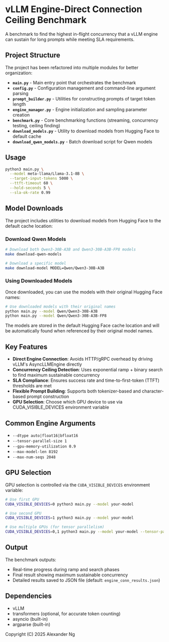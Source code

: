 # vLLM Engine-Direct Connection Ceiling Benchmark

A benchmark to find the highest in-flight concurrency that a vLLM engine can sustain for long prompts while meeting SLA requirements.

## Project Structure

The project has been refactored into multiple modules for better organization:

- **`main.py`** - Main entry point that orchestrates the benchmark
- **`config.py`** - Configuration management and command-line argument parsing
- **`prompt_builder.py`** - Utilities for constructing prompts of target token length
- **`engine_manager.py`** - Engine initialization and sampling parameter creation
- **`benchmark.py`** - Core benchmarking functions (streaming, concurrency testing, ceiling finding)
- **`download_models.py`** - Utility to download models from Hugging Face to default cache
- **`download_qwen_models.py`** - Batch download script for Qwen models

## Usage

```bash
python3 main.py \
  --model meta-llama/Llama-3.1-8B \
  --target-input-tokens 5000 \
  --ttft-timeout 60 \
  --hold-seconds 5 \
  --sla-ok-rate 0.99
```

## Model Downloads

The project includes utilities to download models from Hugging Face to the default cache location:

### Download Qwen Models

```bash
# Download both Qwen3-30B-A3B and Qwen3-30B-A3B-FP8 models
make download-qwen-models

# Download a specific model
make download-model MODEL=Qwen/Qwen3-30B-A3B
```

### Using Downloaded Models

Once downloaded, you can use the models with their original Hugging Face names:

```bash
# Use downloaded models with their original names
python main.py --model Qwen/Qwen3-30B-A3B
python main.py --model Qwen/Qwen3-30B-A3B-FP8
```

The models are stored in the default Hugging Face cache location and will be automatically found when referenced by their original model names.

## Key Features

- **Direct Engine Connection**: Avoids HTTP/gRPC overhead by driving vLLM's AsyncLLMEngine directly
- **Concurrency Ceiling Detection**: Uses exponential ramp + binary search to find maximum sustainable concurrency
- **SLA Compliance**: Ensures success rate and time-to-first-token (TTFT) thresholds are met
- **Flexible Prompt Building**: Supports both tokenizer-based and character-based prompt construction
- **GPU Selection**: Choose which GPU device to use via CUDA_VISIBLE_DEVICES environment variable

## Common Engine Arguments

- `--dtype auto|float16|bfloat16`
- `--tensor-parallel-size 1`
- `--gpu-memory-utilization 0.9`
- `--max-model-len 8192`
- `--max-num-seqs 2048`

## GPU Selection

GPU selection is controlled via the `CUDA_VISIBLE_DEVICES` environment variable:

```bash
# Use first GPU
CUDA_VISIBLE_DEVICES=0 python3 main.py --model your-model

# Use second GPU
CUDA_VISIBLE_DEVICES=1 python3 main.py --model your-model

# Use multiple GPUs (for tensor parallelism)
CUDA_VISIBLE_DEVICES=0,1 python3 main.py --model your-model --tensor-parallel-size 2
```

## Output

The benchmark outputs:

- Real-time progress during ramp and search phases
- Final result showing maximum sustainable concurrency
- Detailed results saved to JSON file (default: `engine_conn_results.json`)

## Dependencies

- vLLM
- transformers (optional, for accurate token counting)
- asyncio (built-in)
- argparse (built-in)

Copyright (C) 2025 Alexander Ng
